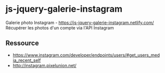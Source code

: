 # js-jquery-galerie-instagram 
Galerie photo Instagram - https://js-jquery-galerie-instagram.netlify.com/
Récupérer les photos d'un compte via l'API Instagram

## Ressource
- https://www.instagram.com/developer/endpoints/users/#get_users_media_recent_self
- http://instagram.pixelunion.net/
